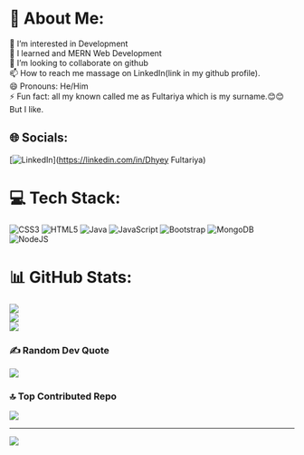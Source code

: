 # 💫 About Me:
👀 I’m interested in Development<br>🌱 I learned and MERN Web Development<br>💞️ I’m looking to collaborate on github<br>📫 How to reach me massage on LinkedIn(link in my github profile).<br>😄 Pronouns: He/Him<br>⚡ Fun fact: all my known called me as Fultariya which is my surname.😊😊 But I like.


## 🌐 Socials:
[![LinkedIn](https://img.shields.io/badge/LinkedIn-%230077B5.svg?logo=linkedin&logoColor=white)](https://linkedin.com/in/Dhyey Fultariya) 

# 💻 Tech Stack:
![CSS3](https://img.shields.io/badge/css3-%231572B6.svg?style=for-the-badge&logo=css3&logoColor=white) ![HTML5](https://img.shields.io/badge/html5-%23E34F26.svg?style=for-the-badge&logo=html5&logoColor=white) ![Java](https://img.shields.io/badge/java-%23ED8B00.svg?style=for-the-badge&logo=openjdk&logoColor=white) ![JavaScript](https://img.shields.io/badge/javascript-%23323330.svg?style=for-the-badge&logo=javascript&logoColor=%23F7DF1E) ![Bootstrap](https://img.shields.io/badge/bootstrap-%238511FA.svg?style=for-the-badge&logo=bootstrap&logoColor=white) ![MongoDB](https://img.shields.io/badge/MongoDB-%234ea94b.svg?style=for-the-badge&logo=mongodb&logoColor=white) ![NodeJS](https://img.shields.io/badge/node.js-6DA55F?style=for-the-badge&logo=node.js&logoColor=white)
# 📊 GitHub Stats:
![](https://github-readme-stats.vercel.app/api?username=DhyeyFultariya&theme=dark&hide_border=false&include_all_commits=false&count_private=false)<br/>
![](https://github-readme-streak-stats.herokuapp.com/?user=DhyeyFultariya&theme=dark&hide_border=false)<br/>
![](https://github-readme-stats.vercel.app/api/top-langs/?username=DhyeyFultariya&theme=dark&hide_border=false&include_all_commits=false&count_private=false&layout=compact)

### ✍️ Random Dev Quote
![](https://quotes-github-readme.vercel.app/api?type=horizontal&theme=radical)

### 🔝 Top Contributed Repo
![](https://github-contributor-stats.vercel.app/api?username=DhyeyFultariya&limit=5&theme=dark&combine_all_yearly_contributions=true)

---
[![](https://visitcount.itsvg.in/api?id=DhyeyFultariya&icon=0&color=0)](https://visitcount.itsvg.in)

<!-- Proudly created with GPRM ( https://gprm.itsvg.in ) -->
